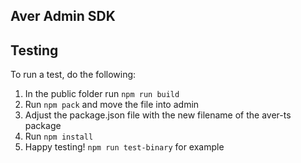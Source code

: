 ## Aver Admin SDK

## Testing

To run a test, do the following:

1. In the public folder run `npm run build`
2. Run `npm pack` and move the file into admin
3. Adjust the package.json file with the new filename of the aver-ts package
4. Run `npm install`
5. Happy testing! `npm run test-binary` for example
